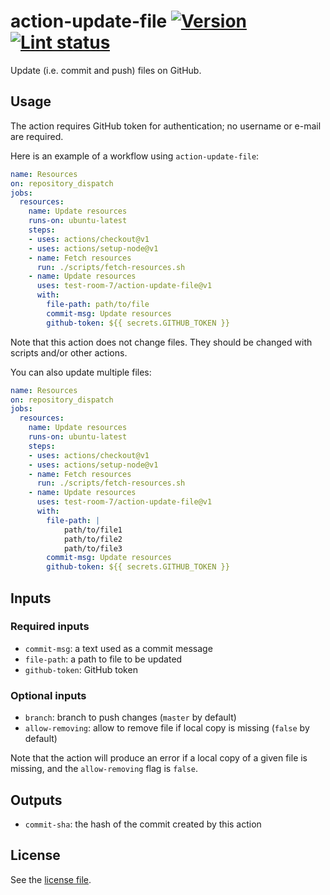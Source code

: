 # action-update-file [![Version][VersionBadge]][VersionUrl] [![Lint status][WorkflowBadge]][WorkflowUrl]

Update (i.e. commit and push) files on GitHub.

## Usage

The action requires GitHub token for authentication; no username or e-mail are required.

Here is an example of a workflow using `action-update-file`:
```yml
name: Resources
on: repository_dispatch
jobs:
  resources:
    name: Update resources
    runs-on: ubuntu-latest
    steps:
    - uses: actions/checkout@v1
    - uses: actions/setup-node@v1
    - name: Fetch resources
      run: ./scripts/fetch-resources.sh
    - name: Update resources
      uses: test-room-7/action-update-file@v1
      with:
        file-path: path/to/file
        commit-msg: Update resources
        github-token: ${{ secrets.GITHUB_TOKEN }}
```

Note that this action does not change files. They should be changed with scripts and/or other actions.

You can also update multiple files:
```yml
name: Resources
on: repository_dispatch
jobs:
  resources:
    name: Update resources
    runs-on: ubuntu-latest
    steps:
    - uses: actions/checkout@v1
    - uses: actions/setup-node@v1
    - name: Fetch resources
      run: ./scripts/fetch-resources.sh
    - name: Update resources
      uses: test-room-7/action-update-file@v1
      with:
        file-path: |
            path/to/file1
            path/to/file2
            path/to/file3
        commit-msg: Update resources
        github-token: ${{ secrets.GITHUB_TOKEN }}
```

## Inputs

### Required inputs

- `commit-msg`: a text used as a commit message
- `file-path`: a path to file to be updated
- `github-token`: GitHub token

### Optional inputs

- `branch`: branch to push changes (`master` by default)
- `allow-removing`: allow to remove file if local copy is missing
  (`false` by default)

Note that the action will produce an error if a local copy of a given file is missing, and the `allow-removing` flag is `false`.

## Outputs

- `commit-sha`: the hash of the commit created by this action

## License

See the [license file][License].

[License]: https://github.com/test-room-7/action-update-file/blob/master/LICENSE.md
[VersionBadge]: https://img.shields.io/github/v/release/test-room-7/action-update-file
[VersionUrl]: https://github.com/marketplace/actions/update-file-on-github
[WorkflowBadge]: https://img.shields.io/github/workflow/status/test-room-7/action-update-file/Lint?label=lint
[WorkflowUrl]: https://github.com/test-room-7/action-update-file/actions
